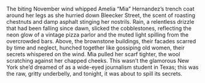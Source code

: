 The biting November wind whipped Amelia “Mia” Hernandez’s trench coat around her legs as she hurried down Bleecker Street, the scent of roasting chestnuts and damp asphalt stinging her nostrils.  Rain, a relentless drizzle that had been falling since dawn, slicked the cobblestones, reflecting the neon glow of a vintage pizza parlor and the muted light spilling from the overcrowded bars.  Above, the brownstone buildings, their facades scarred by time and neglect, hunched together like gossiping old women, their secrets whispered on the wind. Mia pulled her scarf tighter, the wool scratching against her chapped cheeks. This wasn’t the glamorous New York she’d dreamed of as a wide-eyed journalism student in Texas; this was the raw, gritty underbelly, and tonight, it was about to spill its secrets.
